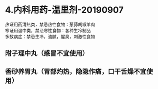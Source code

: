 # 4.内科用药-温里剂-20190907

热证用药清热类，禁忌热性食物：葱蒜胡椒羊肉<br />寒证用温中类，禁忌寒性食物：各种生冷制品<br />多数病症：禁忌生冷，油腻，腥臭，刺激性食物

<a name="gML0t"></a>
## 附子理中丸（感冒不宜使用）


<a name="qg1OV"></a>
## 香砂养胃丸（胃部灼热，隐隐作痛，口干舌燥不宜使用）
